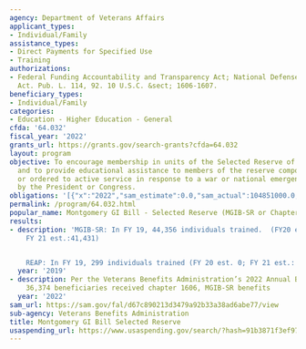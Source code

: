 ```yaml
---
agency: Department of Veterans Affairs
applicant_types:
- Individual/Family
assistance_types:
- Direct Payments for Specified Use
- Training
authorizations:
- Federal Funding Accountability and Transparency Act; National Defense Authorization
  Act. Pub. L. 114, 92. 10 U.S.C. &sect; 1606-1607.
beneficiary_types:
- Individual/Family
categories:
- Education - Higher Education - General
cfda: '64.032'
fiscal_year: '2022'
grants_url: https://grants.gov/search-grants?cfda=64.032
layout: program
objective: To encourage membership in units of the Selected Reserve of the Ready Reserve
  and to provide educational assistance to members of the reserve components called
  or ordered to active service in response to a war or national emergency declared
  by the President or Congress.
obligations: '[{"x":"2022","sam_estimate":0.0,"sam_actual":104851000.0,"usa_spending_actual":106300722.0},{"x":"2023","sam_estimate":115380000.0,"sam_actual":0.0,"usa_spending_actual":117964472.0},{"x":"2024","sam_estimate":122175000.0,"sam_actual":0.0,"usa_spending_actual":114123456.0}]'
permalink: /program/64.032.html
popular_name: Montgomery GI Bill - Selected Reserve (MGIB-SR or Chapter 1606)
results:
- description: 'MGIB-SR: In FY 19, 44,356 individuals trained.  (FY20 est.:42,868;
    FY 21 est.:41,431)


    REAP: In FY 19, 299 individuals trained (FY 20 est. 0; FY 21 est.: 0)'
  year: '2019'
- description: Per the Veterans Benefits Administration’s 2022 Annual Benefits Report,
    36,374 beneficiaries received chapter 1606, MGIB-SR benefits
  year: '2022'
sam_url: https://sam.gov/fal/d67c890213d3479a92b33a38ad6abe77/view
sub-agency: Veterans Benefits Administration
title: Montgomery GI Bill Selected Reserve
usaspending_url: https://www.usaspending.gov/search/?hash=91b3871f3ef975caf4312a2daa592607
---
```

